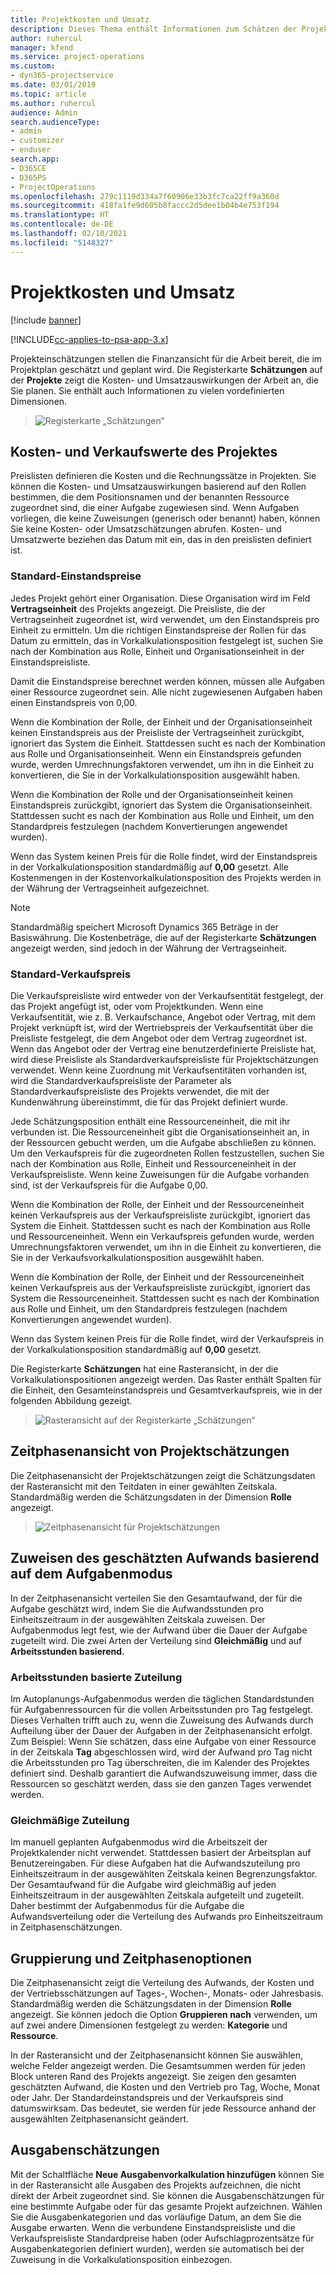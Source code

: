 ```yaml
---
title: Projektkosten und Umsatz
description: Dieses Thema enthält Informationen zum Schätzen der Projektkosten und des Umsatzes.
author: ruhercul
manager: kfend
ms.service: project-operations
ms.custom:
- dyn365-projectservice
ms.date: 03/01/2019
ms.topic: article
ms.author: ruhercul
audience: Admin
search.audienceType:
- admin
- customizer
- enduser
search.app:
- D365CE
- D365PS
- ProjectOperations
ms.openlocfilehash: 279c1119d334a7f60906e33b3fc7ca22ff9a360d
ms.sourcegitcommit: 418fa1fe9d605b8faccc2d5dee1b04b4e753f194
ms.translationtype: HT
ms.contentlocale: de-DE
ms.lasthandoff: 02/10/2021
ms.locfileid: "5148327"
---
```

# <a name="project-costs-and-revenue"></a>Projektkosten und Umsatz

[!include [banner](../includes/psa-now-project-operations.md)]

[!INCLUDE[cc-applies-to-psa-app-3.x](../includes/cc-applies-to-psa-app-3x.md)]

Projekteinschätzungen stellen die Finanzansicht für die Arbeit bereit, die im Projektplan geschätzt und geplant wird. Die Registerkarte **Schätzungen** auf der **Projekte** zeigt die Kosten- und Umsatzauswirkungen der Arbeit an, die Sie planen. Sie enthält auch Informationen zu vielen vordefinierten Dimensionen. 

> ![Registerkarte „Schätzungen“](media/project-5.png)

## <a name="cost-and-sales-values-of-the-project"></a>Kosten- und Verkaufswerte des Projektes

Preislisten definieren die Kosten und die Rechnungssätze in Projekten. Sie können die Kosten- und Umsatzauswirkungen basierend auf den Rollen bestimmen, die dem Positionsnamen und der benannten Ressource zugeordnet sind, die einer Aufgabe zugewiesen sind. Wenn Aufgaben vorliegen, die keine Zuweisungen (generisch oder benannt) haben, können Sie keine Kosten- oder Umsatzschätzungen abrufen. Kosten- und Umsatzwerte beziehen das Datum mit ein, das in den preislisten definiert ist.

### <a name="default-cost-price"></a>Standard-Einstandspreise  

Jedes Projekt gehört einer Organisation. Diese Organisation wird im Feld **Vertragseinheit** des Projekts angezeigt. Die Preisliste, die der Vertragseinheit zugeordnet ist, wird verwendet, um den Einstandspreis pro Einheit zu ermitteln. Um die richtigen Einstandspreise der Rollen für das Datum zu ermitteln, das in Vorkalkulationsposition festgelegt ist, suchen Sie nach der Kombination aus Rolle, Einheit und Organisationseinheit in der Einstandspreisliste. 

Damit die Einstandspreise berechnet werden können, müssen alle Aufgaben einer Ressource zugeordnet sein. Alle nicht zugewiesenen Aufgaben haben einen Einstandspreis von 0,00.

Wenn die Kombination der Rolle, der Einheit und der Organisationseinheit keinen Einstandspreis aus der Preisliste der Vertragseinheit zurückgibt, ignoriert das System die Einheit. Stattdessen sucht es nach der Kombination aus Rolle und Organisationseinheit. Wenn ein Einstandspreis gefunden wurde, werden Umrechnungsfaktoren verwendet, um ihn in die Einheit zu konvertieren, die Sie in der Vorkalkulationsposition ausgewählt haben.

Wenn die Kombination der Rolle und der Organisationseinheit keinen Einstandspreis zurückgibt, ignoriert das System die Organisationseinheit. Stattdessen sucht es nach der Kombination aus Rolle und Einheit, um den Standardpreis festzulegen (nachdem Konvertierungen angewendet wurden).

Wenn das System keinen Preis für die Rolle findet, wird der Einstandspreis in der Vorkalkulationsposition standardmäßig auf **0,00** gesetzt. Alle Kostenmengen in der Kostenvorkalkulationsposition des Projekts werden in der Währung der Vertragseinheit aufgezeichnet.

> [!NOTE]
> Standardmäßig speichert Microsoft Dynamics 365 Beträge in der Basiswährung. Die Kostenbeträge, die auf der Registerkarte **Schätzungen** angezeigt werden, sind jedoch in der Währung der Vertragseinheit.  

### <a name="default-sales-price"></a>Standard-Verkaufspreis 

Die Verkaufspreisliste wird entweder von der Verkaufsentität festgelegt, der das Projekt angefügt ist, oder vom Projektkunden. Wenn eine Verkaufsentität, wie z. B. Verkaufschance, Angebot oder Vertrag, mit dem Projekt verknüpft ist, wird der Wertriebspreis der Verkaufsentität über die Preisliste festgelegt, die dem Angebot oder dem Vertrag zugeordnet ist. Wenn das Angebot oder der Vertrag eine benutzerdefinierte Preisliste hat, wird diese Preisliste als Standardverkaufspreisliste für Projektschätzungen verwendet. Wenn keine Zuordnung mit Verkaufsentitäten vorhanden ist, wird die Standardverkaufspreisliste der Parameter als Standardverkaufspreisliste des Projekts verwendet, die mit der Kundenwährung übereinstimmt, die für das Projekt definiert wurde.

Jede Schätzungsposition enthält eine Ressourceneinheit, die mit ihr verbunden ist. Die Ressourceneinheit gibt die Organisationseinheit an, in der Ressourcen gebucht werden, um die Aufgabe abschließen zu können. Um den Verkaufspreis für die zugeordneten Rollen festzustellen, suchen Sie nach der Kombination aus Rolle, Einheit und Ressourceneinheit in der Verkaufspreisliste. Wenn keine Zuweisungen für die Aufgabe vorhanden sind, ist der Verkaufspreis für die Aufgabe 0,00.

Wenn die Kombination der Rolle, der Einheit und der Ressourceneinheit keinen Verkaufspreis aus der Verkaufspreisliste zurückgibt, ignoriert das System die Einheit. Stattdessen sucht es nach der Kombination aus Rolle und Ressourceneinheit. Wenn ein Verkaufspreis gefunden wurde, werden Umrechnungsfaktoren verwendet, um ihn in die Einheit zu konvertieren, die Sie in der Verkaufsvorkalkulationsposition ausgewählt haben. 

Wenn die Kombination der Rolle, der Einheit und der Ressourceneinheit keinen Verkaufspreis aus der Verkaufspreisliste zurückgibt, ignoriert das System die Ressourceneinheit. Stattdessen sucht es nach der Kombination aus Rolle und Einheit, um den Standardpreis festzulegen (nachdem Konvertierungen angewendet wurden).

Wenn das System keinen Preis für die Rolle findet, wird der Verkaufspreis in der Vorkalkulationsposition standardmäßig auf **0,00** gesetzt.

Die Registerkarte **Schätzungen** hat eine Rasteransicht, in der die Vorkalkulationspositionen angezeigt werden. Das Raster enthält Spalten für die Einheit, den Gesamteinstandspreis und Gesamtverkaufspreis, wie in der folgenden Abbildung gezeigt. 

> ![Rasteransicht auf der Registerkarte „Schätzungen“](media/project-6.png)

## <a name="time-phased-view-of-project-estimates"></a>Zeitphasenansicht von Projektschätzungen

Die Zeitphasenansicht der Projektschätzungen zeigt die Schätzungsdaten der Rasteransicht mit den Teitdaten in einer gewählten Zeitskala. Standardmäßig werden die Schätzungsdaten in der Dimension **Rolle** angezeigt.

> ![Zeitphasenansicht für Projektschätzungen](media/project-7.png)

## <a name="allocating-estimated-effort-based-on-the-task-mode"></a>Zuweisen des geschätzten Aufwands basierend auf dem Aufgabenmodus

In der Zeitphasenansicht verteilen Sie den Gesamtaufwand, der für die Aufgabe geschätzt wird, indem Sie die Aufwandsstunden pro Einheitszeitraum in der ausgewählten Zeitskala zuweisen. Der Aufgabenmodus legt fest, wie der Aufwand über die Dauer der Aufgabe zugeteilt wird. Die zwei Arten der Verteilung sind **Gleichmäßig** und auf **Arbeitsstunden basierend.**

### <a name="work-hours-based-allocation"></a>Arbeitsstunden basierte Zuteilung
 
Im Autoplanungs-Aufgabenmodus werden die täglichen Standardstunden für Aufgabenressourcen für die vollen Arbeitsstunden pro Tag festgelegt. Dieses Verhalten trifft auch zu, wenn die Zuweisung des Aufwands durch Aufteilung über der Dauer der Aufgaben in der Zeitphasenansicht erfolgt. Zum Beispiel: Wenn Sie schätzen, dass eine Aufgabe von einer Ressource in der Zeitskala **Tag** abgeschlossen wird, wird der Aufwand pro Tag nicht die Arbeitsstunden pro Tag überschreiten, die im Kalender des Projektes definiert sind. Deshalb garantiert die Aufwandszuweisung immer, dass die Ressourcen so geschätzt werden, dass sie den ganzen Tages verwendet werden.

### <a name="even-allocation"></a>Gleichmäßige Zuteilung

Im manuell geplanten Aufgabenmodus wird die Arbeitszeit der Projektkalender nicht verwendet. Stattdessen basiert der Arbeitsplan auf Benutzereingaben. Für diese Aufgaben hat die Aufwandszuteilung pro Einheitszeitraum in der ausgewählten Zeitskala keinen Begrenzungsfaktor. Der Gesamtaufwand für die Aufgabe wird gleichmäßig auf jeden Einheitszeitraum in der ausgewählten Zeitskala aufgeteilt und zugeteilt. Daher bestimmt der Aufgabenmodus für die Aufgabe die Aufwandsverteilung oder die Verteilung des Aufwands pro Einheitszeitraum in Zeitphasenschätzungen.

## <a name="grouping-and-time-phasing-options"></a>Gruppierung und Zeitphasenoptionen

Die Zeitphasenansicht zeigt die Verteilung des Aufwands, der Kosten und der Vertriebsschätzungen auf Tages-, Wochen-, Monats- oder Jahresbasis. Standardmäßig werden die Schätzungsdaten in der Dimension **Rolle** angezeigt. Sie können jedoch die Option **Gruppieren nach** verwenden, um auf zwei andere Dimensionen festgelegt zu werden: **Kategorie** und **Ressource**.

In der Rasteransicht und der Zeitphasenansicht können Sie auswählen, welche Felder angezeigt werden. Die Gesamtsummen werden für jeden Block unteren Rand des Projekts angezeigt. Sie zeigen den gesamten geschätzten Aufwand, die Kosten und den Vertrieb pro Tag, Woche, Monat oder Jahr. Der Standardeinstandspreis und der Verkaufspreis sind datumswirksam. Das bedeutet, sie werden für jede Ressource anhand der ausgewählten Zeitphasenansicht geändert.

## <a name="expense-estimates"></a>Ausgabenschätzungen

Mit der Schaltfläche **Neue Ausgabenvorkalkulation hinzufügen** können Sie in der Rasteransicht alle Ausgaben des Projekts aufzeichnen, die nicht direkt der Arbeit zugeordnet sind. Sie können die Ausgabenschätzungen für eine bestimmte Aufgabe oder für das gesamte Projekt aufzeichnen. Wählen Sie die Ausgabenkategorien und das vorläufige Datum, an dem Sie die Ausgabe erwarten. Wenn die verbundene Einstandspreisliste und die Verkaufspreisliste Standardpreise haben (oder Aufschlagprozentsätze für Ausgabenkategorien definiert wurden), werden sie automatisch bei der Zuweisung in die Vorkalkulationsposition einbezogen.
